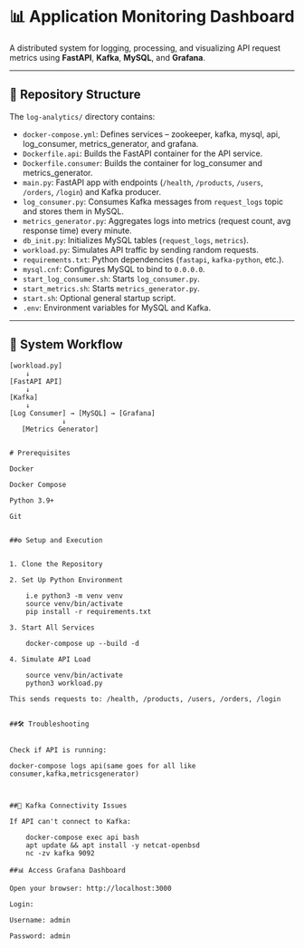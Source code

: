 # 📊 Application Monitoring Dashboard

A distributed system for logging, processing, and visualizing API request metrics using **FastAPI**, **Kafka**, **MySQL**, and **Grafana**.

---

## 📁 Repository Structure

The `log-analytics/` directory contains:

- `docker-compose.yml`: Defines services – zookeeper, kafka, mysql, api, log_consumer, metrics_generator, and grafana.
- `Dockerfile.api`: Builds the FastAPI container for the API service.
- `Dockerfile.consumer`: Builds the container for log_consumer and metrics_generator.
- `main.py`: FastAPI app with endpoints (`/health`, `/products`, `/users`, `/orders`, `/login`) and Kafka producer.
- `log_consumer.py`: Consumes Kafka messages from `request_logs` topic and stores them in MySQL.
- `metrics_generator.py`: Aggregates logs into metrics (request count, avg response time) every minute.
- `db_init.py`: Initializes MySQL tables (`request_logs`, `metrics`).
- `workload.py`: Simulates API traffic by sending random requests.
- `requirements.txt`: Python dependencies (`fastapi`, `kafka-python`, etc.).
- `mysql.cnf`: Configures MySQL to bind to `0.0.0.0`.
- `start_log_consumer.sh`: Starts `log_consumer.py`.
- `start_metrics.sh`: Starts `metrics_generator.py`.
- `start.sh`: Optional general startup script.
- `.env`: Environment variables for MySQL and Kafka.

---

## 🔁 System Workflow

```plaintext
[workload.py] 
    ↓ 
[FastAPI API] 
    ↓ 
[Kafka] 
    ↓ 
[Log Consumer] → [MySQL] → [Grafana]
             ↓
   [Metrics Generator]


# Prerequisites

Docker

Docker Compose

Python 3.9+

Git


##⚙️ Setup and Execution


1. Clone the Repository

2. Set Up Python Environment

    i.e python3 -m venv venv
	source venv/bin/activate
	pip install -r requirements.txt
 
3. Start All Services

	docker-compose up --build -d

4. Simulate API Load

	source venv/bin/activate
	python3 workload.py

This sends requests to: /health, /products, /users, /orders, /login


##🛠️ Troubleshooting


Check if API is running:

docker-compose logs api(same goes for all like consumer,kafka,metricsgenerator)



##🔌 Kafka Connectivity Issues

If API can't connect to Kafka:
	
	docker-compose exec api bash
	apt update && apt install -y netcat-openbsd
	nc -zv kafka 9092

##📊 Access Grafana Dashboard

Open your browser: http://localhost:3000

Login:

Username: admin

Password: admin


